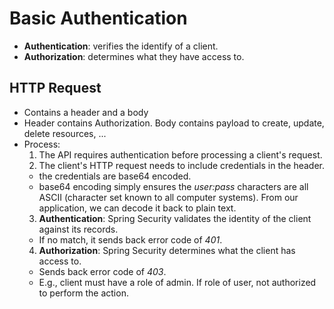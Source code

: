 # Basic Authentication

- **Authentication**: verifies the identify of a client.
- **Authorization**: determines what they have access to.

## HTTP Request

- Contains a header and a body
- Header contains Authorization. Body contains payload to create, update, delete resources, ...
- Process:
  1. The API requires authentication before processing a client's request.
  2. The client's HTTP request needs to include credentials in the header.
    - the credentials are base64 encoded.
    - base64 encoding simply ensures the *user:pass* characters are all ASCII (character set known to all computer systems). From our application, we can decode it back to plain text.
  3. **Authentication**: Spring Security validates the identity of the client against its records.
    - If no match, it sends back error code of *401*.
  4. **Authorization**: Spring Security determines what the client has access to.
    - Sends back error code of *403*.
    - E.g., client must have a role of admin. If role of user, not authorized to perform the action.
  